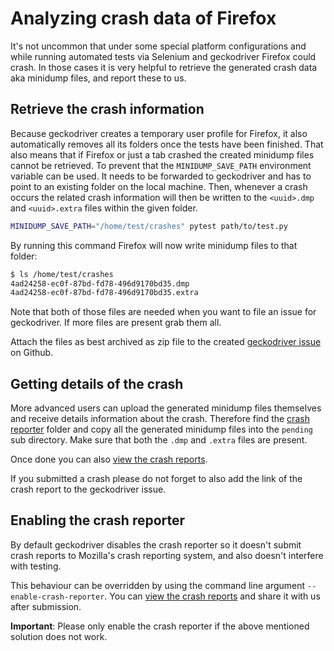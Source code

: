 # Analyzing crash data of Firefox

It's not uncommon that under some special platform configurations and while
running automated tests via Selenium and geckodriver Firefox could crash. In
those cases it is very helpful to retrieve the generated crash data aka
minidump files, and report these to us.

## Retrieve the crash information

Because geckodriver creates a temporary user profile for Firefox, it also
automatically removes all its folders once the tests have been finished. That
also means that if Firefox or just a tab crashed the created minidump files
cannot be retrieved. To prevent that the `MINIDUMP_SAVE_PATH` environment
variable can be used. It needs to be forwarded to geckodriver and has to point
to an existing folder on the local machine. Then, whenever a crash occurs the
related crash information will then be written to the `<uuid>.dmp` and
`<uuid>.extra` files within the given folder.

```bash
MINIDUMP_SAVE_PATH="/home/test/crashes" pytest path/to/test.py
```

By running this command Firefox will now write minidump files to that folder:

```bash
$ ls /home/test/crashes
4ad24258-ec0f-87bd-fd78-496d9170bd35.dmp
4ad24258-ec0f-87bd-fd78-496d9170bd35.extra
```

Note that both of those files are needed when you want to file an issue for
geckodriver. If more files are present grab them all.

Attach the files as best archived as zip file to the created [geckodriver issue]
on Github.

[geckodriver issue]: https://github.com/mozilla/geckodriver/issues/new

## Getting details of the crash

More advanced users can upload the generated minidump files themselves and
receive details information about the crash. Therefore find the [crash reporter]
folder and copy all the generated minidump files into the `pending` sub directory.
Make sure that both the `.dmp` and `.extra` files are present.

Once done you can also [view the crash reports].

If you submitted a crash please do not forget to also add the link of the
crash report to the geckodriver issue.

[crash reporter]: https://support.mozilla.org/kb/mozillacrashreporter#w_viewing-reports-outside-of-firefox
[view the crash reports]: https://support.mozilla.orgkb/mozillacrashreporter#w_viewing-crash-reports

## Enabling the crash reporter

By default geckodriver disables the crash reporter so it doesn't submit crash
reports to Mozilla's crash reporting system, and also doesn't interfere with
testing.

This behaviour can be overridden by using the command line argument
`--enable-crash-reporter`. You can [view the crash reports] and share it with
us after submission.

**Important**: Please only enable the crash reporter if the above mentioned
solution does not work.
